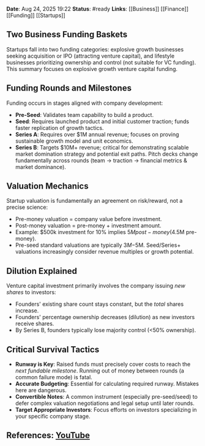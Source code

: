 **Date**: Aug 24, 2025 19:22
**Status**: #ready 
**Links**: [[Business]] [[Finance]] [[Funding]] [[Startups]]

## Two Business Funding Baskets
Startups fall into two funding categories: explosive growth businesses seeking acquisition or IPO (attracting venture capital), and lifestyle businesses prioritizing ownership and control (not suitable for VC funding). This summary focuses on explosive growth venture capital funding.

## Funding Rounds and Milestones
Funding occurs in stages aligned with company development:
- **Pre-Seed**: Validates team capability to build a product.
- **Seed**: Requires launched product and initial customer traction; funds faster replication of growth tactics.
- **Series A**: Requires over $1M annual revenue; focuses on proving sustainable growth model and unit economics.
- **Series B**: Targets $10M+ revenue; critical for demonstrating scalable market domination strategy and potential exit paths. Pitch decks change fundamentally across rounds (team -> traction -> financial metrics & market dominance).

## Valuation Mechanics
Startup valuation is fundamentally an agreement on risk/reward, not a precise science:
- Pre-money valuation = company value before investment.
- Post-money valuation = pre-money + investment amount.
- Example: $500k investment for 10% implies $5M post-money ($4.5M pre-money).
- Pre-seed standard valuations are typically $3M-$5M. Seed/Series+ valuations increasingly consider revenue multiples or growth potential.

## Dilution Explained
Venture capital investment primarily involves the company issuing *new shares* to investors:
- Founders' existing share count stays constant, but the *total* shares increase.
- Founders' percentage ownership decreases (dilution) as new investors receive shares.
- By Series B, founders typically lose majority control (<50% ownership).

## Critical Survival Tactics
- **Runway is Key**: Raised funds must precisely cover costs to reach the *next fundable milestone*. Running out of money between rounds (a common failure mode) is fatal.
- **Accurate Budgeting**: Essential for calculating required runway. Mistakes here are dangerous.
- **Convertible Notes**: A common instrument (especially pre-seed/seed) to defer complex valuation negotiations and legal setup until later rounds.
- **Target Appropriate Investors**: Focus efforts on investors specializing in your specific company stage.

## References: [YouTube](https://www.youtube.com/watch?v=78Zxx3o55PM)
